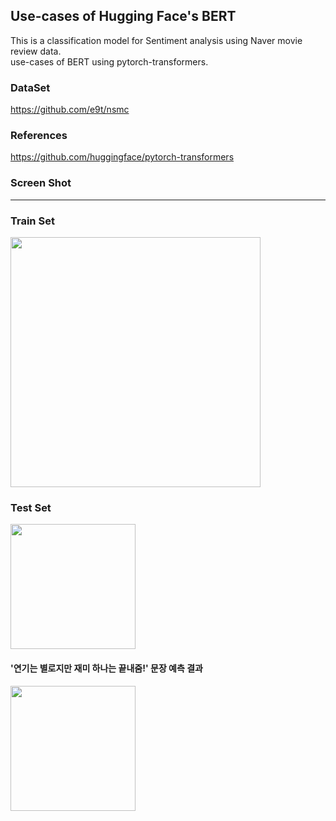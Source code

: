 ## Use-cases of Hugging Face's BERT
This is a classification model for Sentiment analysis using Naver movie review data.  
use-cases of BERT using pytorch-transformers.

### DataSet
https://github.com/e9t/nsmc

### References
https://github.com/huggingface/pytorch-transformers


### Screen Shot
----
<div>
<h3>Train Set</h3>
<img width=400 src="https://user-images.githubusercontent.com/20554016/88000706-4f2ac980-cb39-11ea-9db5-16ae21d1f0ab.JPG"></img>
<h3>Test Set</h3>
<img width=200 src="https://user-images.githubusercontent.com/20554016/88000707-4fc36000-cb39-11ea-978d-5aab62122121.JPG"></img>
<h4>'연기는 별로지만 재미 하나는 끝내줌!' 문장 예측 결과</h3>
<img width=200 src="https://user-images.githubusercontent.com/20554016/88000708-505bf680-cb39-11ea-879f-db288674d0f8.JPG"></img>

</div>
